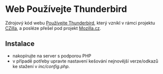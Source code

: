 Web Používejte Thunderbird
=========================

Zdrojový kód webu [Používejte Thunderbird](http://thunderbird.mozilla.cz/), který vznikl v rámci projektu [CZilla](https://cs.wikipedia.org/wiki/CZilla), a posléze přešel pod projekt [Mozilla.cz](http://www.mozilla.cz/).

Instalace
----------

- nakopírujte na server s podporou PHP
- v případě potřeby upravte nastavení kešování nejnovější verze/odkazů ke stažení v *inc/config.php*.

